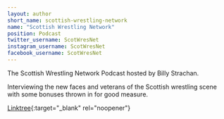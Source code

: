 ```yaml
---
layout: author
short_name: scottish-wrestling-network
name: "Scottish Wrestling Network"
position: Podcast
twitter_username: ScotWresNet
instagram_username: ScotWresNet
facebook_username: ScotWresNet
---
```

The Scottish Wrestling Network Podcast hosted by Billy Strachan.

Interviewing the new faces and veterans of the Scottish wrestling scene with some bonuses thrown in for good measure.

[Linktree](https://linktr.ee/scotwresnet>){:target="_blank" rel="noopener"}

